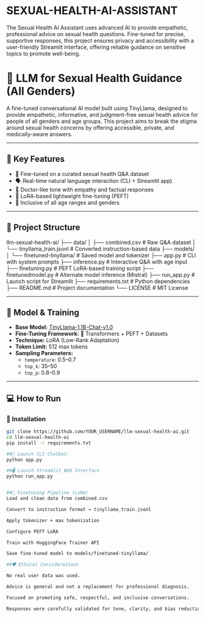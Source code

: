 # SEXUAL-HEALTH-AI-ASSISTANT
The Sexual Health AI Assistant uses advanced AI to provide empathetic, professional advice on sexual health questions. Fine-tuned for precise, supportive responses, this project ensures privacy and accessibility with a user-friendly Streamlit interface, offering reliable guidance on sensitive topics to promote well-being. 

# 🧠 LLM for Sexual Health Guidance (All Genders)

A fine-tuned conversational AI model built using TinyLlama, designed to provide empathetic, informative, and judgment-free sexual health advice for people of all genders and age groups. This project aims to break the stigma around sexual health concerns by offering accessible, private, and medically-aware answers.

---

## 🌟 Key Features

- 🔬 Fine-tuned on a curated sexual health Q&A dataset
- 🗣️ Real-time natural language interaction (CLI + Streamlit app)
- 🧠 Doctor-like tone with empathy and factual responses
- 🔄 LoRA-based lightweight fine-tuning (PEFT)
- 👥 Inclusive of all age ranges and genders

---

## 📂 Project Structure
llm-sexual-health-ai/
├── data/
│ ├── combined.csv # Raw Q&A dataset
│ └── tinyllama_train.jsonl # Converted instruction-based data
├── models/
│ └── finetuned-tinyllama/ # Saved model and tokenizer
├── app.py # CLI with system prompts
├── inference.py # Interactive Q&A with age input
├── finetuning.py # PEFT LoRA-based training script
├── finetunedmodel.py # Alternate model inference (Mistral)
├── run_app.py # Launch script for Streamlit
├── requirements.txt # Python dependencies
├── README.md # Project documentation
└── LICENSE # MIT License

---

## 🧠 Model & Training

- **Base Model:** [TinyLlama-1.1B-Chat-v1.0](https://huggingface.co/TinyLlama/TinyLlama-1.1B-Chat-v1.0)
- **Fine-Tuning Framework:** 🤗 Transformers + PEFT + Datasets
- **Technique:** LoRA (Low-Rank Adaptation)
- **Token Limit:** 512 max tokens
- **Sampling Parameters:**  
  - `temperature`: 0.5–0.7  
  - `top_k`: 35–50  
  - `top_p`: 0.8–0.9

---

## 💻 How to Run

### 🔧 Installation

```bash
git clone https://github.com/YOUR_USERNAME/llm-sexual-health-ai.git
cd llm-sexual-health-ai
pip install -r requirements.txt 

##🚀 Launch CLI Chatbot:
python app.py

##🖥️ Launch Streamlit Web Interface
python run_app.py


##🔄 Finetuning Pipeline (LoRA)
Load and clean data from combined.csv

Convert to instruction format → tinyllama_train.jsonl

Apply tokenizer + max tokenization

Configure PEFT LoRA

Train with HuggingFace Trainer API

Save fine-tuned model to models/finetuned-tinyllama/

##🛡️ Ethical Considerations

No real user data was used.

Advice is general and not a replacement for professional diagnosis.

Focused on promoting safe, respectful, and inclusive conversations.

Responses were carefully validated for tone, clarity, and bias reduction.
